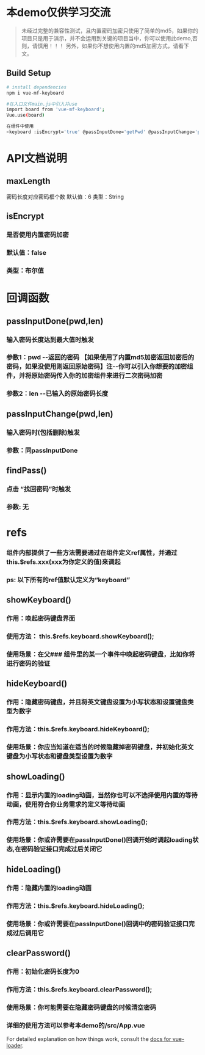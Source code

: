 # 本demo仅供学习交流

> 未经过完整的兼容性测试，且内置密码加密只使用了简单的md5，如果你的项目只是用于演示，并不会运用到关键的项目当中，你可以使用此demo,否则，请慎用！！！
另外，如果你不想使用内置的md5加密方式，请看下文。

## Build Setup

``` bash
# install dependencies
npm i vue-mf-keyboard

#在入口文件main.js中引入并use
import board from 'vue-mf-keyboard';
Vue.use(board)

在组件中使用
<keyboard :isEncrypt='true' @passInputDone='getPwd' @passInputChange='passInputChange' @findPass='findPwd' ref="keyboard"></keyboard>

```
# API文档说明
## maxLength
密码长度对应密码框个数
默认值：6
类型：String

## isEncrypt
### 是否使用内置密码加密
### 默认值：false
### 类型：布尔值

# 回调函数
## passInputDone(pwd,len)
### 输入密码长度达到最大值时触发
### 参数1：pwd --返回的密码 【如果使用了内置md5加密返回加密后的密码，如果没使用则返回原始密码】注--你可以引入你想要的加密组件，并将原始密码传入你的加密组件来进行二次密码加密
### 参数2：len --已输入的原始密码长度

## passInputChange(pwd,len)
### 输入密码时(包括删除)触发
### 参数：同passInputDone

## findPass()
### 点击 “找回密码”时触发
### 参数: 无

# refs
### 组件内部提供了一些方法需要通过在组件定义ref属性，并通过this.$refs.xxx(xxx为你定义的值)来调起
### ps: 以下所有的ref值默认定义为“keyboard”

## showKeyboard()
### 作用：唤起密码键盘界面
### 使用方法： this.$refs.keyboard.showKeyboard();
### 使用场景：在父### 组件里的某一个事件中唤起密码键盘，比如你将进行密码的验证

## hideKeyboard()
### 作用：隐藏密码键盘，并且将英文键盘设置为小写状态和设置键盘类型为数字
### 作用方法：this.$refs.keyboard.hideKeyboard();
### 使用场景：你应当知道在适当的时候隐藏掉密码键盘，并初始化英文键盘为小写状态和键盘类型设置为数字

## showLoading()
### 作用：显示内置的loading动画，当然你也可以不选择使用内置的等待动画，使用符合你业务需求的定义等待动画
### 作用方法：this.$refs.keyboard.showLoading();
### 使用场景：你或许需要在passInputDone()回调开始时调起loading状态,在密码验证接口完成过后关闭它

## hideLoading()
### 作用：隐藏内置的loading动画
### 作用方法：this.$refs.keyboard.hideLoading();
### 使用场景：你或许需要在passInputDone()回调中的密码验证接口完成过后调用它

## clearPassword()
### 作用：初始化密码长度为0
### 作用方法：this.$refs.keyboard.clearPassword();
### 使用场景：你可能需要在隐藏密码键盘的时候清空密码

### 详细的使用方法可以参考本demo的/src/App.vue

For detailed explanation on how things work, consult the [docs for vue-loader](http://vuejs.github.io/vue-loader).
